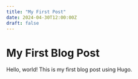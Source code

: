 ```yaml
---
title: "My First Post"
date: 2024-04-30T12:00:00Z
draft: false
---
```

# My First Blog Post
Hello, world! This is my first blog post using Hugo.
